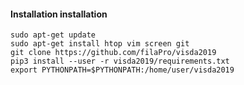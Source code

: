 #### Installation installation
```
sudo apt-get update
sudo apt-get install htop vim screen git
git clone https://github.com/filaPro/visda2019
pip3 install --user -r visda2019/requirements.txt
export PYTHONPATH=$PYTHONPATH:/home/user/visda2019
```

